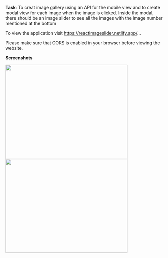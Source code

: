 **Task**: 
To creat image gallery using an API for the mobile view and to create modal view for each image when the image is clicked.
Inside the modal, there should be an image slider to see all the images with the image number mentioned at the bottom

To view the application visit https://reactimageslider.netlify.app/...

Please make sure that CORS is enabled in your browser before viewing the website.

**Screenshots**


<img src="https://user-images.githubusercontent.com/46894142/110319360-c6638e00-8034-11eb-9dbb-4db6332f54ac.png"  width="390px" height="300px">                             <img src="https://user-images.githubusercontent.com/46894142/110319476-f743c300-8034-11eb-850b-f4c620117ac2.png"  width="390px" height="300px">


